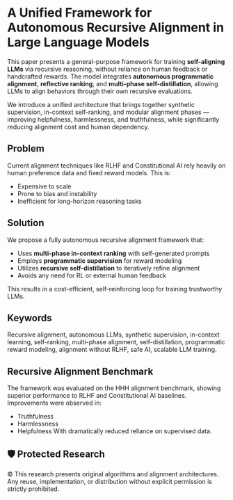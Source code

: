 #  A Unified Framework for Autonomous Recursive Alignment in Large Language Models

This paper presents a general-purpose framework for training **self-aligning LLMs** via recursive reasoning, without reliance on human feedback or handcrafted rewards. The model integrates **autonomous programmatic alignment**, **reflective ranking**, and **multi-phase self-distillation**, allowing LLMs to align behaviors through their own recursive evaluations.

We introduce a unified architecture that brings together synthetic supervision, in-context self-ranking, and modular alignment phases — improving helpfulness, harmlessness, and truthfulness, while significantly reducing alignment cost and human dependency.

## Problem

Current alignment techniques like RLHF and Constitutional AI rely heavily on human preference data and fixed reward models. This is:
- Expensive to scale
- Prone to bias and instability
- Inefficient for long-horizon reasoning tasks

## Solution

We propose a fully autonomous recursive alignment framework that:
- Uses **multi-phase in-context ranking** with self-generated prompts
- Employs **programmatic supervision** for reward modeling
- Utilizes **recursive self-distillation** to iteratively refine alignment
- Avoids any need for RL or external human feedback

This results in a cost-efficient, self-reinforcing loop for training trustworthy LLMs.

## Keywords

Recursive alignment, autonomous LLMs, synthetic supervision, in-context learning, self-ranking, multi-phase alignment, self-distillation, programmatic reward modeling, alignment without RLHF, safe AI, scalable LLM training.

##  Recursive Alignment Benchmark

The framework was evaluated on the HHH alignment benchmark, showing superior performance to RLHF and Constitutional AI baselines. Improvements were observed in:
- Truthfulness
- Harmlessness
- Helpfulness
With dramatically reduced reliance on supervised data.

## 🛡️ Protected Research

© This research presents original algorithms and alignment architectures. Any reuse, implementation, or distribution without explicit permission is strictly prohibited.
